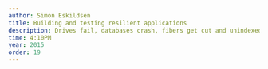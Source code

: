 ```yaml
---
author: Simon Eskildsen
title: Building and testing resilient applications
description: Drives fail, databases crash, fibers get cut and unindexed queries hit production. Do you know how your application reacts to those events? Are they covered by tests? What about the failures you haven't even thought of? To avoid cascading failures applications must adopt general patterns to defend against misbehaving dependencies, including themselves. This talk covers the resiliency techniques Shopify has successfully put into production at scale, and how we write tests to ensure we don't reintroduce single points of failure. You'll walk away from this talk equipped with the tools to make your applications resilient and to better sleep at night. 
time: 4:10PM
year: 2015
order: 19
---
```


